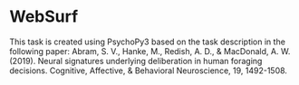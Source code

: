 # WebSurf
This task is created using PsychoPy3 based on the task description in the following paper:
Abram, S. V., Hanke, M., Redish, A. D., & MacDonald, A. W. (2019). Neural signatures underlying deliberation in human foraging decisions. Cognitive, Affective, & Behavioral Neuroscience, 19, 1492-1508.

